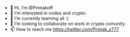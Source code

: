 - 👋 Hi, I’m @Primakoff
- 👀 I’m interested in nodes and crypto.
- 🌱 I’m currently learning all :)
- 💞️ I’m looking to collaborate on work in crypto comunity 
- 📫 How to reach me https://twitter.com/Primak_v777

<!---
Primakoff/Primakoff is a ✨ special ✨ repository because its `README.md` (this file) appears on your GitHub profile.
You can click the Preview link to take a look at your changes.
--->
